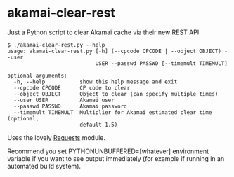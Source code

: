 akamai-clear-rest
=================

Just a Python script to clear Akamai cache via their new REST API.

    $ ./akamai-clear-rest.py --help
    usage: akamai-clear-rest.py [-h] (--cpcode CPCODE | --object OBJECT) --user
                                USER --passwd PASSWD [--timemult TIMEMULT]

    optional arguments:
      -h, --help           show this help message and exit
      --cpcode CPCODE      CP code to clear
      --object OBJECT      Object to clear (can specify multiple times)
      --user USER          Akamai user
      --passwd PASSWD      Akamai password
      --timemult TIMEMULT  Multiplier for Akamai estimated clear time (optional,
                           default 1.5)

Uses the lovely [Requests](http://docs.python-requests.org/en/latest/) module.

Recommend you set PYTHONUNBUFFERED=[whatever] environment variable if you want to see output immediately (for example if running in an automated build system).
